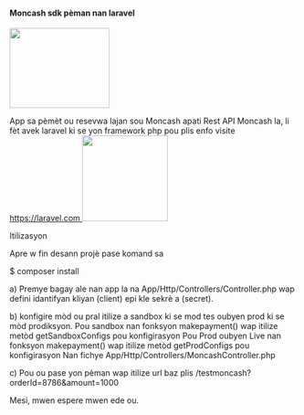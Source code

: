 <h4>Moncash sdk pèman nan laravel</h4>
<a href="https://www.digicelgroup.com/ht/fr/moncash/customer.html">
    <img src="https://htvann.com/assets/imgs/moncash.png" style="width: 175px;height: 140px;" class="img-responsive">
</a>
<p>App sa pèmèt ou resevwa lajan sou Moncash apati Rest API Moncash la, li fèt avek laravel ki se yon framework php
pou plis enfo visite <a href="https://laravel.com" target="_blank">https://laravel.com <img src="https://raw.githubusercontent.com/laravel/art/master/logo-lockup/5%20SVG/2%20CMYK/1%20Full%20Color/laravel-logolockup-cmyk-red.svg" width="150"></a>

Itilizasyon

Apre w fin desann projè pase komand sa 

$ composer install

a) Premye bagay ale nan app la na App/Http/Controllers/Controller.php 
	wap defini idantifyan kliyan (client) epi kle sekrè a (secret).

b) konfigire mòd ou pral itilize a sandbox ki se mod tes oubyen prod ki se mòd prodiksyon.
	Pou sandbox nan fonksyon makepayment() wap itilize metòd getSandboxConfigs pou konfigirasyon
	Pou Prod oubyen Live nan fonksyon makepayment() wap itilize metòd getProdConfigs pou konfigirasyon
	Nan  fichye App/Http/Controllers/MoncashController.php

c) Pou ou pase yon pèman wap itilize url baz plis /testmoncash?orderId=8786&amount=1000


Mesi, mwen espere mwen ede ou.
